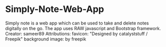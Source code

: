 # Simply-Note-Web-App
Simply note is a web app which can be used to take and delete notes digitally on the go. The app uses RAW javascript and Bootstrap framework.
Creator: sameer89
Attributions:
favicon: "Designed by catalyststuff / Freepik"
background image: by freepik
